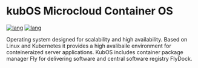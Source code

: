 # kubOS Microcloud Container OS

[![lang](https://img.shields.io/badge/lang-en-C8C8DE)](#) [![lang](https://img.shields.io/badge/lang-ru-C8C8DE)](#)

Operating system designed for scalability and high availability.
Based on Linux and Kubernetes it provides a high avalibaile environment for conteineraized server applications.
KubOS includes container package manager Fly for delivering software and central software registry FlyDock.
